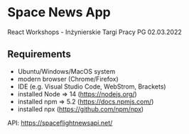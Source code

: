 # Space News App
React Workshops - Inżynierskie Targi Pracy PG 02.03.2022

## Requirements
- Ubuntu/Windows/MacOS system
- modern browser (Chrome/Firefox)
- IDE (e.g. Visual Studio Code, WebStrom, Brackets)
- installed Node => 14 (https://nodejs.org/)
- installed npm => 5.2 (https://docs.npmjs.com/)
- installed npx (https://github.com/npm/npx)


API: https://spaceflightnewsapi.net/
